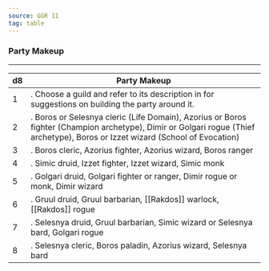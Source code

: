 ```yaml
---
source: GGR 11
tag: table
---
```


### Party Makeup
---
|d8|Party Makeup|
|----|------------|
|1|. Choose a guild and refer to its description in  for suggestions on building the party around it.|
|2|. Boros or Selesnya cleric (Life Domain), Azorius or Boros fighter (Champion archetype), Dimir or Golgari rogue (Thief archetype), Boros or Izzet wizard (School of Evocation)|
|3|. Boros cleric, Azorius fighter, Azorius wizard, Boros ranger|
|4|. Simic druid, Izzet fighter, Izzet wizard, Simic monk|
|5|. Golgari druid, Golgari fighter or ranger, Dimir rogue or monk, Dimir wizard|
|6|. Gruul druid, Gruul barbarian, [[Rakdos]] warlock, [[Rakdos]] rogue|
|7|. Selesnya druid, Gruul barbarian, Simic wizard or Selesnya bard, Golgari rogue|
|8|. Selesnya cleric, Boros paladin, Azorius wizard, Selesnya bard|
